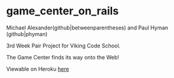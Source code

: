 game_center_on_rails
====================
Michael Alexander(github|betweenparentheses) and Paul Hyman (github|phyman)

3rd Week Pair Project for Viking Code School.

The Game Center finds its way onto the Web!


Viewable on Heroku [here](http://blooming-headland-6032.herokuapp.com/)
